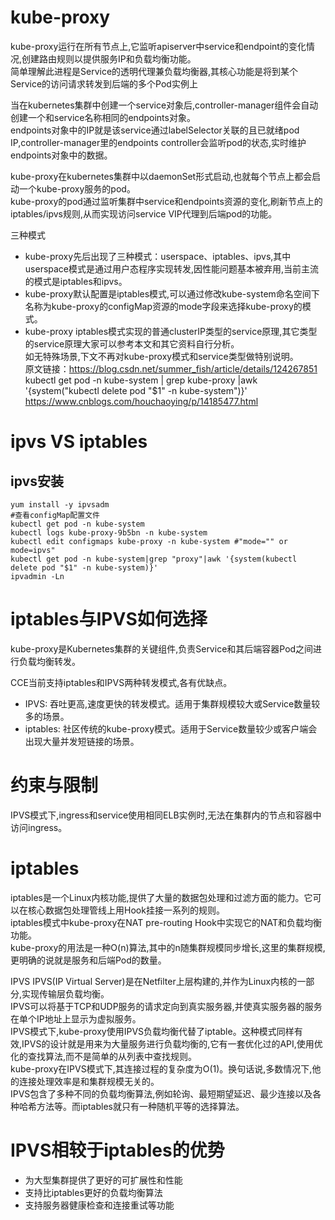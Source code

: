 # kube-proxy
kube-proxy运行在所有节点上,它监听apiserver中service和endpoint的变化情况,创建路由规则以提供服务IP和负载均衡功能。   
简单理解此进程是Service的透明代理兼负载均衡器,其核心功能是将到某个Service的访问请求转发到后端的多个Pod实例上   

当在kubernetes集群中创建一个service对象后,controller-manager组件会自动创建一个和service名称相同的endpoints对象。  
endpoints对象中的IP就是该service通过labelSelector关联的且已就绪pod IP,controller-manager里的endpoints controller会监听pod的状态,实时维护endpoints对象中的数据。  

kube-proxy在kubernetes集群中以daemonSet形式启动,也就每个节点上都会启动一个kube-proxy服务的pod。  
kube-proxy的pod通过监听集群中service和endpoints资源的变化,刷新节点上的iptables/ipvs规则,从而实现访问service VIP代理到后端pod的功能。  

三种模式  
- kube-proxy先后出现了三种模式：userspace、iptables、ipvs,其中userspace模式是通过用户态程序实现转发,因性能问题基本被弃用,当前主流的模式是iptables和ipvs。  
- kube-proxy默认配置是iptables模式,可以通过修改kube-system命名空间下名称为kube-proxy的configMap资源的mode字段来选择kube-proxy的模式。  
- kube-proxy iptables模式实现的普通clusterIP类型的service原理,其它类型的service原理大家可以参考本文和其它资料自行分析。  
如无特殊场景,下文不再对kube-proxy模式和service类型做特别说明。  
原文链接：https://blog.csdn.net/summer_fish/article/details/124267851  
kubectl get pod -n kube-system | grep kube-proxy |awk '{system("kubectl delete pod "$1" -n kube-system")}'  
https://www.cnblogs.com/houchaoying/p/14185477.html  


# ipvs VS iptables
## ipvs安装
```
yum install -y ipvsadm
#查看configMap配置文件
kubectl get pod -n kube-system
kubectl logs kube-proxy-9b5bn -n kube-system
kubectl edit configmaps kube-proxy -n kube-system #"mode="" or mode=ipvs"
kubectl get pod -n kube-system|grep "proxy"|awk '{system(kubectl delete pod "$1" -n kube-system)}'
ipvadmin -Ln
```
# iptables与IPVS如何选择  
kube-proxy是Kubernetes集群的关键组件,负责Service和其后端容器Pod之间进行负载均衡转发。  

CCE当前支持iptables和IPVS两种转发模式,各有优缺点。
- IPVS: 吞吐更高,速度更快的转发模式。适用于集群规模较大或Service数量较多的场景。  
- iptables: 社区传统的kube-proxy模式。适用于Service数量较少或客户端会出现大量并发短链接的场景。  


# 约束与限制
IPVS模式下,ingress和service使用相同ELB实例时,无法在集群内的节点和容器中访问ingress。  

# iptables
iptables是一个Linux内核功能,提供了大量的数据包处理和过滤方面的能力。它可以在核心数据包处理管线上用Hook挂接一系列的规则。  
iptables模式中kube-proxy在NAT pre-routing Hook中实现它的NAT和负载均衡功能。  
kube-proxy的用法是一种O(n)算法,其中的n随集群规模同步增长,这里的集群规模,更明确的说就是服务和后端Pod的数量。  

IPVS
IPVS(IP Virtual Server)是在Netfilter上层构建的,并作为Linux内核的一部分,实现传输层负载均衡。  
IPVS可以将基于TCP和UDP服务的请求定向到真实服务器,并使真实服务器的服务在单个IP地址上显示为虚拟服务。    
IPVS模式下,kube-proxy使用IPVS负载均衡代替了iptable。这种模式同样有效,IPVS的设计就是用来为大量服务进行负载均衡的,它有一套优化过的API,使用优化的查找算法,而不是简单的从列表中查找规则。  
kube-proxy在IPVS模式下,其连接过程的复杂度为O(1)。换句话说,多数情况下,他的连接处理效率是和集群规模无关的。  
IPVS包含了多种不同的负载均衡算法,例如轮询、最短期望延迟、最少连接以及各种哈希方法等。而iptables就只有一种随机平等的选择算法。  

# IPVS相较于iptables的优势
- 为大型集群提供了更好的可扩展性和性能
- 支持比iptables更好的负载均衡算法
- 支持服务器健康检查和连接重试等功能


